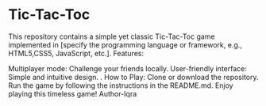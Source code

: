 # Tic-Tac-Toc
This repository contains a simple yet classic Tic-Tac-Toc game implemented in [specify the programming language or framework, e.g., HTML5,CSS5, JavaScript, etc.].
Features:

Multiplayer mode: Challenge your friends locally.
User-friendly interface: Simple and intuitive design.
.
How to Play:
Clone or download the repository.
Run the game by following the instructions in the README.md.
Enjoy playing this timeless game!
Author-Iqra 
